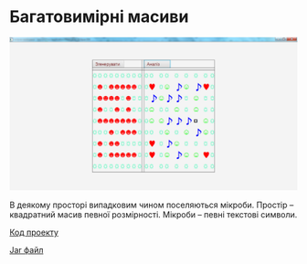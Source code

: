 # Багатовимірні масиви

![Скріншот](/images/chapter08.png)

В деякому просторі випадковим чином поселяються мікроби. Простір – квадратний масив певної розмірності. Мікроби – певні текстові символи.

[Код проекту](https://github.com/atmp-if/javafx/tree/project/Micro)

[Jar файл](https://github.com/atmp-if/javafx/releases/latest/download/Micro.jar)